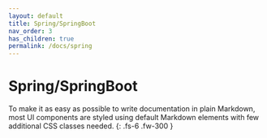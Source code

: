 ```yaml
---
layout: default
title: Spring/SpringBoot
nav_order: 3
has_children: true
permalink: /docs/spring
---
```


# Spring/SpringBoot

To make it as easy as possible to write documentation in plain Markdown, most UI components are styled using default Markdown elements with few additional CSS classes needed.
{: .fs-6 .fw-300 }
